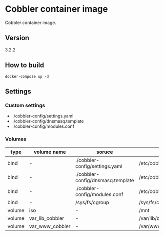 # Cobbler container image

Cobbler container image.

## Version

3.2.2

## How to build

```
docker-compose up -d
```

## Settings

### Custom settings

* ./cobbler-config/settings.yaml
* ./cobbler-config/dnsmasq.template
* ./cobbler-config/modules.conf

### Volumes

| type   | volume name     | soruce                            | target                        | 
| ------ | --------------- | --------------------------------- | ----------------------------- | 
| bind   | -               | ./cobbler-config/settings.yaml    | /etc/cobbler/settings.yaml    | 
| bind   | -               | ./cobbler-config/dnsmasq.template | /etc/cobbler/dnsmasq.template | 
| bind   | -               | ./cobbler-config/modules.conf     | /etc/cobbler/modules.conf     | 
| bind   | -               | /sys/fs/cgroup                    | /sys/fs/cgroup                | 
| volume | iso             | -                                 | /mnt                          | 
| volume | var_lib_cobbler | -                                 | /var/lib/cobbler              | 
| volume | var_www_cobbler | -                                 | /var/www/cobbler              | 


